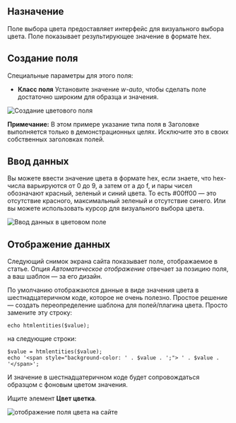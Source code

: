 <!-- Filename: J3.x:Adding_custom_fields/Color_Field / Display title: Поле цвета -->

## Назначение

Поле выбора цвета предоставляет интерфейс для визуального выбора цвета. Поле показывает результирующее значение в формате hex.


## Создание поля

Специальные параметры для этого поля:

- **Класс поля** Установите значение *w-auto*, чтобы сделать поле достаточно широким для
образца и значения.

![Создание цветового поля](../../../en/images/fields/fields-colour-edit.png)

**Примечание:** В этом примере указание типа поля в Заголовке выполняется только в демонстрационных целях. Исключите это в своих собственных заголовках полей.

## Ввод данных

Вы можете ввести значение цвета в формате hex, если знаете, что hex-числа варьируются от 0 до 9, а затем от a до f, и пары чисел обозначают красный, зеленый и синий цвета. То есть #00ff00 — это отсутствие красного, максимальный зеленый и отсутствие синего. Или вы можете использовать курсор для визуального выбора цвета.

![Ввод данных в цветовом поле](../../../en/images/fields/fields-colour-data-entry.png)

## Отображение данных

Следующий снимок экрана сайта показывает поле, отображаемое в статье. Опция *Автоматическое отображение* отвечает за позицию поля, а ваш шаблон — за его дизайн.

По умолчанию отображаются данные в виде значения цвета в шестнадцатеричном коде, которое не очень полезно. Простое решение — создать переопределение шаблона для полей/плагина цвета. Просто замените эту строку:
```
echo htmlentities($value);
```
на следующие строки:
```
$value = htmlentities($value);
echo '<span style="background-color: ' . $value . ';"> ' . $value . '</span>';
```
И значение в шестнадцатеричном коде будет сопровождаться образцом с фоновым цветом значения.

Ищите элемент **Цвет цветка**.

![отображение поля цвета на сайте](../../../en/images/fields/fields-colour-site.png)

